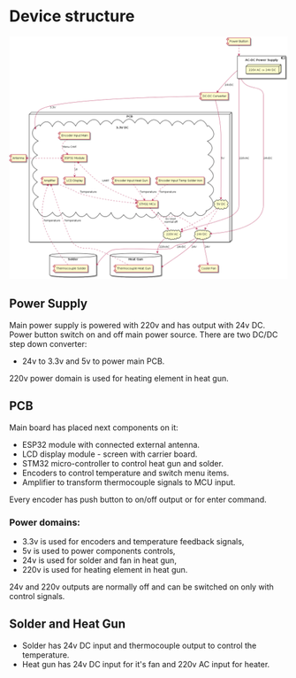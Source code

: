 # Device structure

![Device Structure](/out/doc/device_structure/device_structure.png)

## Power Supply

Main power supply is powered with 220v and has output with 24v DC.
Power button switch on and off main power source. There are two
DC/DC step down converter:

* 24v to 3.3v and 5v to power main PCB.

220v power domain is used for heating element in heat gun.

## PCB

Main board has placed next components on it:

* ESP32 module with connected external antenna.
* LCD display module - screen with carrier board.
* STM32 micro-controller to control heat gun and solder.
* Encoders to control temperature and switch menu items.
* Amplifier to transform thermocouple signals to MCU input.

Every encoder has push button to on/off output or for enter command.

### Power domains:

* 3.3v is used for encoders and temperature feedback signals,
* 5v is used to power components controls,
* 24v is used for solder and fan in heat gun,
* 220v is used for heating element in heat gun.

24v and 220v outputs are normally off and can be switched on only with control signals.

## Solder and Heat Gun

* Solder has 24v DC input and thermocouple output to control the temperature.
* Heat gun has 24v DC input for it's fan and 220v AC input for heater.

